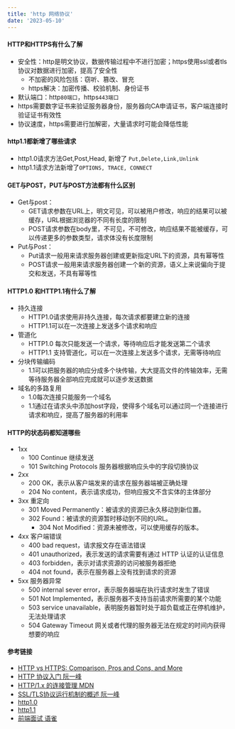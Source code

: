 ```yaml
---
title: 'http 网络协议'
date: '2023-05-10'
---
```

<!--
 * @Author: xinyue
 * @Date: 2023-05-10 13:53:46
 * @Description: 
-->
#### HTTP和HTTPS有什么了解
  + 安全性：http是明文协议，数据传输过程中不进行加密；https使用ssl或者tls协议对数据进行加密，提高了安全性
    + 不加密的风险包括：窃听、篡改、冒充
    + https解决：加密传播、校验机制、身份证书
  + 默认端口：http`80端口`，https`443端口`
  + https需要数字证书来验证服务器身份，服务器向CA申请证书，客户端连接时验证证书有效性
  + 协议速度，https需要进行加解密，大量请求时可能会降低性能

#### http1.1都新增了哪些请求
   + http1.0请求方法Get,Post,Head, 新增了 `Put,Delete,Link,Unlink`
   + http1.1请求方法新增了`OPTIONS, TRACE, CONNECT`
#### GET与POST，PUT与POST方法都有什么区别
   + Get与post：
     + GET请求参数在URL上，明文可见，可以被用户修改，响应的结果可以被缓存，URL根据浏览器的不同有长度的限制
     + POST请求参数在body里，不可见，不可修改，响应结果不能被缓存，可以传递更多的参数类型，请求体没有长度限制
   + Put与Post：
     + Put请求一般用来请求服务器创建或更新指定URL下的资源，具有幂等性
     + POST请求一般用来请求服务器创建一个新的资源，语义上来说偏向于提交和发送，不具有幂等性
#### HTTP1.0 和HTTP1.1有什么了解
  + 持久连接
    + HTTP1.0请求使用非持久连接，每次请求都要建立新的连接
    + HTTP1.1可以在一次连接上发送多个请求和响应
  + 管道化
    + HTTP1.0 每次只能发送一个请求，等待响应后才能发送第二个请求
    + HTTP1.1 支持管道化，可以在一次连接上发送多个请求，无需等待响应
  + 分块传输编码
    + 1.1可以把服务器的响应分成多个块传输，大大提高文件的传输效率，无需等待服务器全部响应完成就可以逐步发送数据
  + 域名的多路复用
    + 1.0每次连接只能服务一个域名
    + 1.1通过在请求头中添加host字段，使得多个域名可以通过同一个连接进行请求和响应，提高了服务器的利用率
#### HTTP的状态码都知道哪些
   + 1xx
      + 100 Continue 继续发送
      + 101 Switching Protocols 服务器根据响应头中的字段切换协议
   + 2xx 
      + 200 OK，表示从客户端发来的请求在服务器端被正确处理
      + 204 No content，表示请求成功，但响应报文不含实体的主体部分
   + 3xx 重定向
      + 301 Moved Permanently：被请求的资源已永久移动到新位置。
      + 302 Found：被请求的资源暂时移动到不同的URL。
        + 304 Not Modified：资源未被修改，可以使用缓存的版本。
   + 4xx 客户端错误
      + 400 bad request，请求报文存在语法错误
      + 401 unauthorized，表示发送的请求需要有通过 HTTP 认证的认证信息
      + 403 forbidden，表示对请求资源的访问被服务器拒绝
      + 404 not found，表示在服务器上没有找到请求的资源
   + 5xx 服务器异常
      + 500 internal sever error，表示服务器端在执行请求时发生了错误
      + 501 Not Implemented，表示服务器不支持当前请求所需要的某个功能
      + 503 service unavailable，表明服务器暂时处于超负载或正在停机维护，无法处理请求
      + 504 Gateway Timeout 网关或者代理的服务器无法在规定的时间内获得想要的响应
#### 参考链接
+ [HTTP vs HTTPS: Comparison, Pros and Cons, and More](https://www.hostinger.com/tutorials/http-vs-https)
+ [HTTP 协议入门 阮一峰](https://www.ruanyifeng.com/blog/2016/08/http.html)
+ [HTTP/1.x 的连接管理 MDN](https://developer.mozilla.org/zh-CN/docs/Web/HTTP/Connection_management_in_HTTP_1.x)
+ [SSL/TLS协议运行机制的概述 阮一峰](https://www.ruanyifeng.com/blog/2014/02/ssl_tls.html)
+ [http1.0](https://www.ietf.org/rfc/rfc1945.txt)
+ [http1.1](https://www.ietf.org/rfc/rfc2616.txt)
+ [前端面试 语雀](https://www.yuque.com/cuggz/interview/cdpgm0#XxfgG)